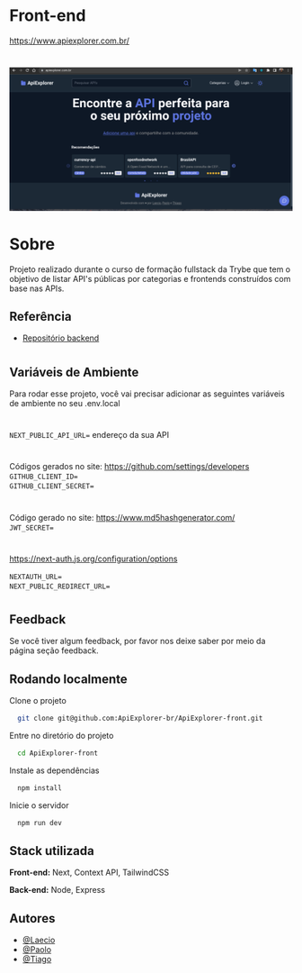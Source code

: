# Front-end 
https://www.apiexplorer.com.br/

#
![Página Inicial](./public/images/pagina.png)

# Sobre

Projeto realizado durante o curso de formação fullstack da Trybe que tem o objetivo de listar API's públicas por categorias e frontends construídos com base nas APIs.


## Referência

 - [Repositório backend](https://github.com/ApiExplorer-br/ApiExplorer-api)
#
## Variáveis de Ambiente

Para rodar esse projeto, você vai precisar adicionar as seguintes variáveis de ambiente no seu .env.local
#
`NEXT_PUBLIC_API_URL=` endereço da sua API
#
Códigos gerados no site: https://github.com/settings/developers \
`GITHUB_CLIENT_ID=`\
`GITHUB_CLIENT_SECRET=`
#
Código gerado no site: https://www.md5hashgenerator.com/ \
`JWT_SECRET=` 
#
https://next-auth.js.org/configuration/options 

`NEXTAUTH_URL=`\
`NEXT_PUBLIC_REDIRECT_URL=`
#

## Feedback

Se você tiver algum feedback, por favor nos deixe saber por meio da página seção feedback.


## Rodando localmente

Clone o projeto

```bash
  git clone git@github.com:ApiExplorer-br/ApiExplorer-front.git
```

Entre no diretório do projeto

```bash
  cd ApiExplorer-front
```

Instale as dependências

```bash
  npm install
```

Inicie o servidor

```bash
  npm run dev
```


## Stack utilizada

**Front-end:** Next, Context API, TailwindCSS

**Back-end:** Node, Express


## Autores

- [@Laecio](https://github.com/Laecio12)
- [@Paolo](https://github.com/paolofullone)
- [@Tiago](https://github.com/thiagodanobrega)

